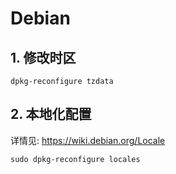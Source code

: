 # Debian

## 1. 修改时区

```shell
dpkg-reconfigure tzdata
```

## 2. 本地化配置

详情见: https://wiki.debian.org/Locale

```shell
sudo dpkg-reconfigure locales
```
